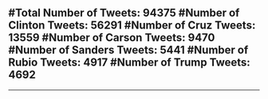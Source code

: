 #Total Number of Tweets: 94375 
#Number of Clinton Tweets: 56291
#Number of Cruz Tweets: 13559
#Number of Carson Tweets: 9470
#Number of Sanders Tweets: 5441
#Number of Rubio Tweets: 4917
#Number of Trump Tweets: 4692
---
---
